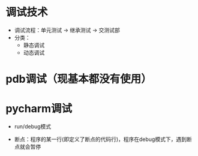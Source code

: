# 调试技术 
- 调试流程：单元测试 -> 继承测试 -> 交测试部
- 分类：
    - 静态调试
    - 动态调试
# pdb调试（现基本都没有使用）

# pycharm调试
- run/debug模式

- 断点：程序的某一行(即定义了断点的代码行)，程序在debug模式下，遇到断点就会暂停 